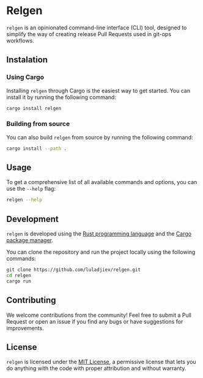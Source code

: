 # Relgen

`relgen` is an opinionated command-line interface (CLI) tool, designed to simplify the way of creating release Pull
Requests used in git-ops workflows.

## Instalation

### Using Cargo

Installing `relgen` through Cargo is the easiest way to get started. You can install it by running the following
command:

```bash
cargo install relgen
```

### Building from source

You can also build `relgen` from source by running the following command:

```bash
cargo install --path .
```

## Usage

To get a comprehensive list of all available commands and options, you can use the `--help` flag:

```bash
relgen --help
```

## Development

`relgen` is developed using the [Rust programming language](https://www.rust-lang.org/) and
the [Cargo package manager](https://doc.rust-lang.org/cargo/).

You can clone the repository
and run the project locally using the following commands:

```bash
git clone https://github.com/luladjiev/relgen.git
cd relgen
cargo run
```

## Contributing

We welcome contributions from the community! Feel free to submit a Pull Request or open an issue if you find any bugs or
have suggestions for improvements.

## License

`relgen` is licensed under the [MIT License](https://choosealicense.com/licenses/mit/), a permissive license that lets
you do anything with the code with proper attribution and without warranty.
